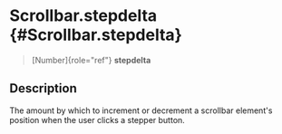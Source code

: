 Scrollbar.stepdelta {#Scrollbar.stepdelta}
===================

> [Number]{role="ref"} **stepdelta**

Description
-----------

The amount by which to increment or decrement a scrollbar element\'s
position when the user clicks a stepper button.
